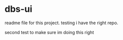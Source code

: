 # dbs-ui

readme file for this project. testing i have the right repo. 


second test to make sure im doing this right 